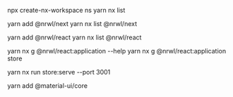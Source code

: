 npx create-nx-workspace ns
yarn nx list

yarn add @nrwl/next
yarn nx list @nrwl/next

yarn add @nrwl/react
yarn nx list @nrwl/react

yarn nx g @nrwl/react:application --help
yarn nx g @nrwl/react:application store

yarn nx run store:serve --port 3001

yarn add @material-ui/core
